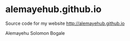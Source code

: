 # alemayehub.github.io

Source code for my website http://alemayehub.github.io

Alemayehu Solomon Bogale

